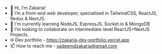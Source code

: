 - 👋 Hi, I’m Zakaria!
- 👀 I’m a front-end web developer, specialised in TailwindCSS, ReactJS, Redux & NextJS.
- 🌱 I'm currently learning NodeJS, ExpressJS, Socket.io & MongoDB
- 💞️ I’m looking to collaborate on intermediate-level ReactJS+NextJS Projects.
- 🌐 Dev portfolio - https://zakaria-dev-portfolio.vercel.app
- 📫 How to reach me - sadeemdzakaria@gmail.com

<!---
ZakariaZack98/ZakariaZack98 is a ✨ special ✨ repository because its `README.md` (this file) appears on your GitHub profile.
You can click the Preview link to take a look at your changes.
--->
